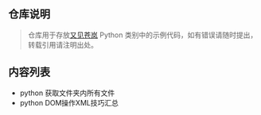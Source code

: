 ## 仓库说明

> 仓库用于存放[又见苍岚](https://www.zywvvd.com) Python 类别中的示例代码，如有错误请随时提出，转载引用请注明出处。

## 内容列表

- python 获取文件夹内所有文件
- python DOM操作XML技巧汇总





